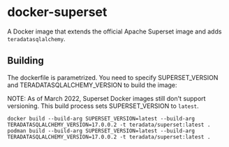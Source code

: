 # docker-superset

A Docker image that extends the official Apache Superset image and adds `teradatasqlalchemy`.

## Building

The dockerfile is parametrized. You need to specify SUPERSET_VERSION and TERADATASQLALCHEMY_VERSION to build the image:

NOTE: As of March 2022, Superset Docker images still don't support versioning. This build process sets SUPERSET_VERSION to `latest`.

```
docker build --build-arg SUPERSET_VERSION=latest --build-arg TERADATASQLALCHEMY_VERSION=17.0.0.2 -t teradata/superset:latest .
podman build --build-arg SUPERSET_VERSION=latest --build-arg TERADATASQLALCHEMY_VERSION=17.0.0.2 -t teradata/superset:latest .
```